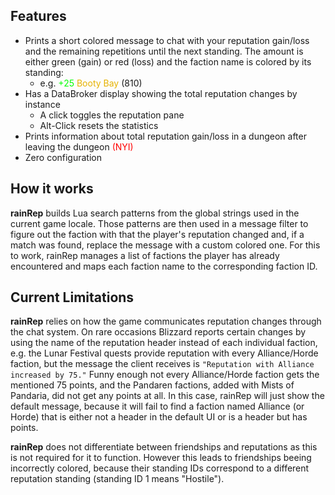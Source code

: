 ## Features

- Prints a short colored message to chat with your reputation gain/loss and the remaining repetitions until the next
standing. The amount is either green (gain) or red (loss) and the faction name is colored by its standing:
    - e.g. <span style="color:#00ff00">+25</span> <span style="color:#e6b300">Booty Bay</span> (810)
- Has a DataBroker display showing the total reputation changes by instance
    - A click toggles the reputation pane
    - Alt-Click resets the statistics
- Prints information about total reputation gain/loss in a dungeon after leaving the dungeon <span style="color:red">(NYI)</span>
- Zero configuration

## How it works

**rainRep** builds Lua search patterns from the global strings used in the current game locale. Those patterns are then
used in a message filter to figure out the faction with that the player's reputation changed and, if a match was found,
replace the message with a custom colored one. For this to work, rainRep manages a list of factions the player has
already encountered and maps each faction name to the corresponding faction ID.

## Current Limitations

**rainRep** relies on how the game communicates reputation changes through the chat system. On rare occasions Blizzard
reports certain changes by using the name of the reputation header instead of each individual faction, e.g. the Lunar
Festival quests provide reputation with every Alliance/Horde faction, but the message the client receives is
`"Reputation with Alliance increased by 75."` Funny enough not every Alliance/Horde faction gets the mentioned 75
points, and the Pandaren factions, added with Mists of Pandaria, did not get any points at all. In this case, rainRep
will just show the default message, because it will fail to find a faction named Alliance (or Horde) that is either not
a header in the default UI or is a header but has points.

**rainRep** does not differentiate between friendships and reputations as this is not required for it to function.
However this leads to friendships beeing incorrectly colored, because their standing IDs correspond to a different
reputation standing (standing ID 1 means "Hostile").